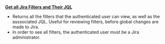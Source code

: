 **[Get all Jira Filters and Their JQL](https://github.com/KenMcClean/Public-JIRA-POWERSHELL-FUCTIONS/blob/main/Get%20all%20Jira%20Filters%20and%20Their%20JQL.ps1)**<br/>
- Returns all the filters that the authenticated user can view, as well as the asssociated JQL.  Useful for reviewing filters, before global changes are made to Jira.  
- In order to see all filters, the authenticated user must be a Jira administrator.
